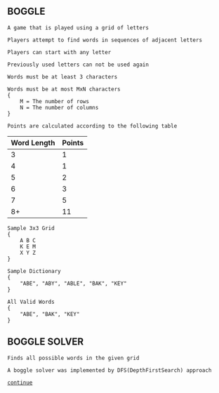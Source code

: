 ## BOGGLE
```
A game that is played using a grid of letters

Players attempt to find words in sequences of adjacent letters
```
```
Players can start with any letter

Previously used letters can not be used again

Words must be at least 3 characters

Words must be at most MxN characters
{
    M = The number of rows
    N = The number of columns
}

Points are calculated according to the following table
```
Word Length | Points
--| --
3 | 1
4 | 1
5 | 2
6 | 3
7 | 5
8+| 11
```
Sample 3x3 Grid
{
    A B C 
    K E M
    X Y Z 
}

Sample Dictionary
{ 
    "ABE", "ABY", "ABLE", "BAK", "KEY"
}

All Valid Words
{
    "ABE", "BAK", "KEY"
}
```
## BOGGLE SOLVER
```
Finds all possible words in the given grid
```
```
A boggle solver was implemented by DFS(DepthFirstSearch) approach
```

[`continue`](https://github.com/tafo/BoggleSolver/tree/SlowSolver)
